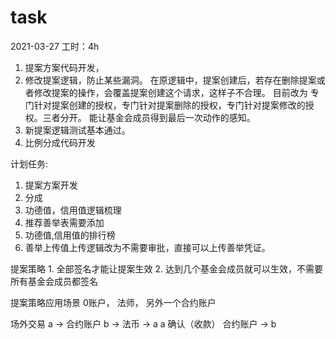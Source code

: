 # task

2021-03-27
工时：4h
1. 提案方案代码开发，
2. 修改提案逻辑，防止某些漏洞。
    在原逻辑中，提案创建后，若存在删除提案或者修改提案的操作，会覆盖提案创建这个请求，这样子不合理。
    目前改为 专门针对提案创建的授权，专门针对提案删除的授权，专门针对提案修改的授权。三者分开。
    能让基金会成员得到最后一次动作的感知。
3. 新提案逻辑测试基本通过。
4. 比例分成代码开发



计划任务:
1. 提案方案开发
2. 分成
3. 功德值，信用值逻辑梳理
4. 推荐善举表需要添加
5. 功德值,信用值的排行榜
6. 善举上传值上传逻辑改为不需要审批，直接可以上传善举凭证。

提案策略
    1. 全部签名才能让提案生效
    2. 达到几个基金会成员就可以生效，不需要所有基金会成员都签名





提案策略应用场景
    0账户， 法师， 另外一个合约账户 

场外交易
    a -> 合约账户 
                b -> 法币 -> a
                             a 确认（收款） 
                                        合约账户 -> b


